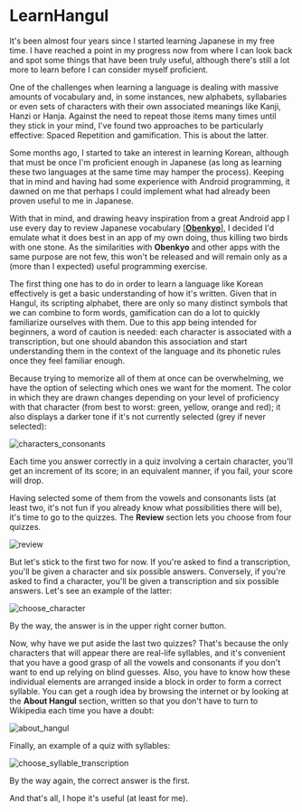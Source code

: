 # LearnHangul

It's been almost four years since I started learning Japanese in my free time. I have reached a point in my progress now from where I can look back and spot some things that have been truly useful, although there's still a lot more to learn before I can consider myself proficient.

One of the challenges when learning a language is dealing with massive amounts of vocabulary and, in some instances, new alphabets, syllabaries or even sets of characters with their own associated meanings like Kanji, Hanzi or Hanja. Against the need to repeat those items many times until they stick in your mind, I've found two approaches to be particularly effective: Spaced Repetition and gamification. This is about the latter.

Some months ago, I started to take an interest in learning Korean, although that must be once I'm proficient enough in Japanese (as long as learning these two languages at the same time may hamper the process). Keeping that in mind and having had some experience with Android programming, it dawned on me that perhaps I could implement what had already been proven useful to me in Japanese.

With that in mind, and drawing heavy inspiration from a great Android app I use every day to review Japanese vocabulary [[**Obenkyo**](https://play.google.com/store/apps/details?id=com.Obenkyo "Obenkyo")], I decided I'd emulate what it does best in an app of my own doing, thus killing two birds with one stone. As the similarities with **Obenkyo** and other apps with the same purpose are not few, this won't be released and will remain only as a (more than I expected) useful programming exercise.

The first thing one has to do in order to learn a language like Korean effectively is get a basic understanding of how it's written. Given that in Hangul, its scripting alphabet, there are only so many distinct symbols that we can combine to form words, gamification can do a lot to quickly familiarize ourselves with them. Due to this app being intended for beginners, a word of caution is needed: each character is associated with a transcription, but one should abandon this association and start understanding them in the context of the language and its phonetic rules once they feel familiar enough.

Because trying to memorize all of them at once can be overwhelming, we have the option of selecting which ones we want for the moment. The color in which they are drawn changes depending on your level of proficiency with that character (from best to worst: green, yellow, orange and red); it also displays a darker tone if it's not currently selected (grey if never selected):

![characters_consonants](https://user-images.githubusercontent.com/10140054/28382993-4a1844d4-6cc0-11e7-938b-4dae7355adda.jpg)

Each time you answer correctly in a quiz involving a certain character, you'll get an increment of its score; in an equivalent manner, if you fail, your score will drop.

Having selected some of them from the vowels and consonants lists (at least two, it's not fun if you already know what possibilities there will be), it's time to go to the quizzes. The **Review** section lets you choose from four quizzes.

![review](https://user-images.githubusercontent.com/10140054/28382990-49f1cfe8-6cc0-11e7-85f1-7d4eb13d6a0c.jpg)

But let's stick to the first two for now. If you're asked to find a transcription, you'll be given a character and six possible answers. Conversely, if you're asked to find a character, you'll be given a transcription and six possible answers. Let's see an example of the latter:

![choose_character](https://user-images.githubusercontent.com/10140054/28382994-4a20abb0-6cc0-11e7-9d48-4166cfc0e712.jpg)

By the way, the answer is in the upper right corner button.

Now, why have we put aside the last two quizzes? That's because the only characters that will appear there are real-life syllables, and it's convenient that you have a good grasp of all the vowels and consonants if you don't want to end up relying on blind guesses. Also, you have to know how these individual elements are arranged inside a block in order to form a correct syllable. You can get a rough idea by browsing the internet or by looking at the **About Hangul** section, written so that you don't have to turn to Wikipedia each time you have a doubt:

![about_hangul](https://user-images.githubusercontent.com/10140054/28382991-49fe0ca4-6cc0-11e7-8a05-199ddee41a1b.jpg)

Finally, an example of a quiz with syllables:

![choose_syllable_transcription](https://user-images.githubusercontent.com/10140054/28382992-4a08b924-6cc0-11e7-9d93-815f90cbaa4a.jpg)

By the way again, the correct answer is the first.

And that's all, I hope it's useful (at least for me).
